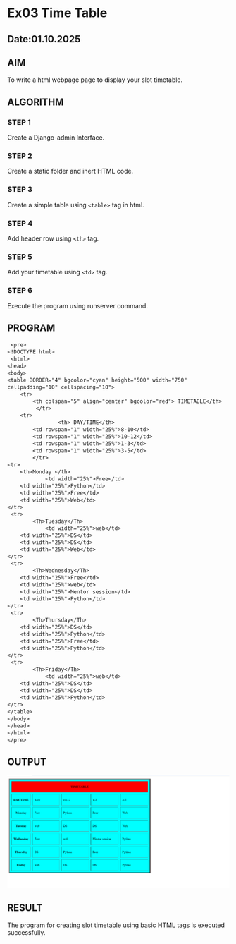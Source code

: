 # Ex03 Time Table
## Date:01.10.2025

## AIM
To write a html webpage page to display your slot timetable.

## ALGORITHM
### STEP 1
Create a Django-admin Interface.

### STEP 2
Create a static folder and inert HTML code.

### STEP 3
Create a simple table using ```<table>``` tag in html.

### STEP 4
Add header row using ```<th>``` tag.

### STEP 5
Add your timetable using ```<td>``` tag.

### STEP 6
Execute the program using runserver command.

## PROGRAM
     <pre>
    <!DOCTYPE html>
     <html>
    <head>
    <body>
    <table BORDER="4" bgcolor="cyan" height="500" width="750" cellpadding="10" cellspacing="10">
        <tr> 
            <th colspan="5" align="center" bgcolor="red"> TIMETABLE</th>
             </tr>
        <tr>
                    <th> DAY/TIME</th>
            <td rowspan="1" width="25%">8-10</td>
            <td rowspan="1" width="25%">10-12</td>
            <td rowspan="1" width="25%">1-3</td>
            <td rowspan="1" width="25%">3-5</td>
            </tr>
    <tr>
        <th>Monday </th>
                <td width="25%">Free</td>
        <td width="25%">Python</td>
        <td width="25%">Free</td>
        <td width="25%">Web</td>
    </tr>
     <tr>
            <Th>Tuesday</Th>
                <td width="25%">web</td>
        <td width="25%">DS</td>
        <td width="25%">DS</td>
        <td width="25%">Web</td>
    </tr>
     <tr>
            <Th>Wednesday</Th>
        <td width="25%">Free</td>
        <td width="25%">web</td>
        <td width="25%">Mentor session</td>
        <td width="25%">Python</td>
    </tr>
     <tr>
            <Th>Thursday</Th>
        <td width="25%">DS</td>
        <td width="25%">Python</td>
        <td width="25%">Free</td>
        <td width="25%">Python</td>
    </tr>
     <tr>
            <Th>Friday</Th>
                <td width="25%">web</td>
        <td width="25%">DS</td>
        <td width="25%">DS</td>
        <td width="25%">Python</td>
    </tr>    
    </table>          
    </body>
    </head>
    </html>
    </pre>

## OUTPUT
![alt text](<Screenshot (20).png>)

## RESULT
The program for creating slot timetable using basic HTML tags is executed successfully.